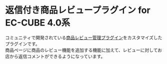 # 返信付き商品レビュープラグイン for EC-CUBE 4.0系

コミュニティで開発されている[商品レビュー管理プラグイン][productreview-plugin]をカスタマイズしたプラグインです。  
商品ページに商品のレビュー機能を追加する機能に加えて、レビューに対してお店から返信コメントができるようになっています。

[productreview-plugin]: https://github.com/EC-CUBE/ProductReview-plugin "ProductReview-plugin"
